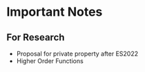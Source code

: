 # Important Notes

## For Research

- Proposal for private property after ES2022
- Higher Order Functions
